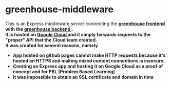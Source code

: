 # greenhouse-middleware
This is an Express middleware server connecting the <a href="https://github.com/ham222/greenhouse-frontend"> <b> greenhouse frontend<b> </a> with the <a href="https://github.com/xoxkoo/greenhouse-backend"> <b> greenhouse backend </b> </a>. <br>
  It is hosted on <a href="https://healthy-wares-386912.ey.r.appspot.com"> Google Cloud </a> and it simply forwards requests to the "proper" API that the Cloud team created. <br>
  It was created for several reasons, namely
  <ul>
    <li>App hosted on github pages cannot make HTTP requests because it's hosted on HTTPS and making mixed content connections is insecure.</li>
    <li>Creating an Express app and hosting it on Google Cloud as a proof of concept and for <b>PBL</b> (Problem Based Learning)</li>
    <li>It was impossible to obtain an SSL certificate and domain in time</li>
  </ul>
